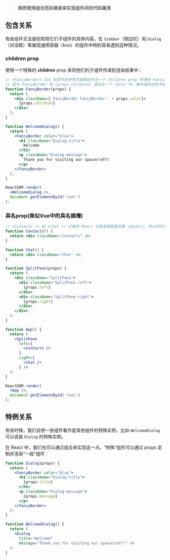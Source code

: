 > **推荐使用组合而非继承来实现组件间的代码重用**

## 包含关系

有些组件无法提前知晓它们子组件的具体内容。在 `Sidebar`（侧边栏）和 `Dialog`（对话框）等展现通用容器（box）的组件中特别容易遇到这种情况。

### children prop

使用一个特殊的 **children** prop 来将他们的子组件传递到渲染结果中：

```jsx
// <FancyBorder> JSX 标签中的所有内容都会作为一个 children prop 传递给 FancyBorder 组件。
// 因为 FancyBorder 将 {props.children} 渲染在一个 <div> 中，被传递的这些子组件最终都会出现在输出结果中。
function FancyBorder(props) {
  return (
    <div className={'FancyBorder FancyBorder-' + props.color}>
      {props.children}
    </div>
  );
}

function WelcomeDialog() {
  return (
    <FancyBorder color="blue">
      <h1 className="Dialog-title">
        Welcome
      </h1>
      <p className="Dialog-message">
        Thank you for visiting our spacecraft!
      </p>
    </FancyBorder>
  );
}

ReactDOM.render(
  <WelcomeDialog />,
  document.getElementById('root')
);

```

### 具名prop(类似Vue中的具名插槽)

```jsx
// <Contacts /> 和 <Chat /> 之类的 React 元素本质就是对象（object），所以你可以把它们当作 props，像其他数据一样传递。
function Contacts() {
  return <div className="Contacts" />;
}

function Chat() {
  return <div className="Chat" />;
}

function SplitPane(props) {
  return (
    <div className="SplitPane">
      <div className="SplitPane-left">
        {props.left}
      </div>
      <div className="SplitPane-right">
        {props.right}
      </div>
    </div>
  );
}

function App() {
  return (
    <SplitPane
      left={
        <Contacts />
      }
      right={
        <Chat />
      } />
  );
}

ReactDOM.render(
  <App />,
  document.getElementById('root')
);
```

## 特例关系

有些时候，我们会把一些组件看作是其他组件的特殊实例，比如 `WelcomeDialog` 可以说是 `Dialog` 的特殊实例。

在 React 中，我们也可以通过组合来实现这一点。“特殊”组件可以通过 props 定制并渲染“一般”组件：

```jsx
function Dialog(props) {
  return (
    <FancyBorder color="blue">
      <h1 className="Dialog-title">
        {props.title}
      </h1>
      <p className="Dialog-message">
        {props.message}
      </p>
    </FancyBorder>
  );
}

function WelcomeDialog() {
  return (
    <Dialog
      title="Welcome"
      message="Thank you for visiting our spacecraft!" />
  );
}
```

